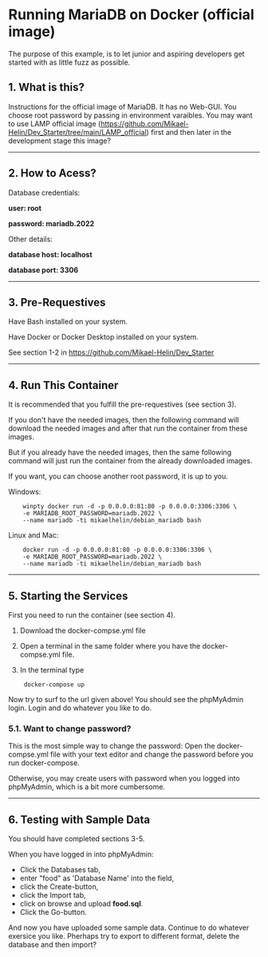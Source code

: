 # **Running MariaDB on Docker (official image)**

The purpose of this example, is to let junior and aspiring developers get started with as little fuzz as possible.

## **1. What is this?**

Instructions for the official image of MariaDB. It has no Web-GUI. You choose root password by passing in environment varaibles. You may want to use LAMP official image (https://github.com/Mikael-Helin/Dev_Starter/tree/main/LAMP_official) first and then later in the development stage this image?

___

## **2. How to Acess?**

Database credentials:

**user: root**

**password: mariadb.2022**

Other details:

**database host: localhost**

**database port: 3306**
___

## **3. Pre-Requestives**

Have Bash installed on your system.

Have Docker or Docker Desktop installed on your system.

See section 1-2 in https://github.com/Mikael-Helin/Dev_Starter

___

## **4. Run This Container**

It is recommended that you fulfill the pre-requestives (see section 3).

If you don't have the needed images, then the following command will download the needed images and after that run the container from these images.

But if you already have the needed images, then the same following command will just run the container from the already downloaded images.

If you want, you can choose another root password, it is up to you.

Windows:

        winpty docker run -d -p 0.0.0.0:81:80 -p 0.0.0.0:3306:3306 \
        -e MARIADB_ROOT_PASSWORD=mariadb.2022 \
        --name mariadb -ti mikaelhelin/debian_mariadb bash

Linux and Mac:

        docker run -d -p 0.0.0.0:81:80 -p 0.0.0.0:3306:3306 \
        -e MARIADB_ROOT_PASSWORD=mariadb.2022 \
        --name mariadb -ti mikaelhelin/debian_mariadb bash

___

## **5. Starting the  Services**

First you need to run the container (see section 4).

1. Download the docker-compse.yml file
2. Open a terminal in the same folder where you have the docker-compse.yml file.
3. In the terminal type

        docker-compose up

Now try to surf to the url given above! You should see the phpMyAdmin login. Login and do whatever you like to do.

### **5.1. Want to change password?**

This is the most simple way to change the password: Open the docker-compse.yml file with your text editor and change the password before you run docker-compose.

Otherwise, you may create users with password when you logged into phpMyAdmin, which is a bit more cumbersome.
___

## **6. Testing with Sample Data**

You should have completed sections 3-5.

When you have logged in into phpMyAdmin:

* Click the Databases tab,
* enter "food" as 'Database Name' into the field,
* click the Create-button,
* click the Import tab,
* click on browse and upload **food.sql**.
* Click the Go-button.
  
And now you have uploaded some sample data. Continue to do whatever exersice you like. Pherhaps try to export to different format, delete the database and then import?
